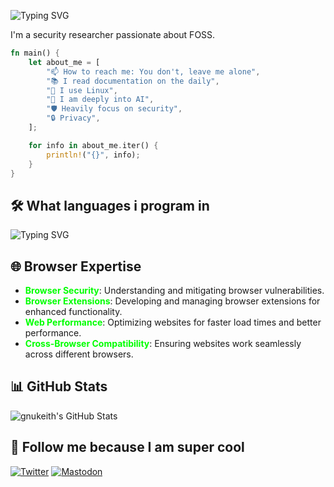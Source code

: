 ![Typing SVG](http://readme-typing-svg.herokuapp.com/?font=JetBrains+Mono&pause=1000&color=00FF00&random=false&width=435&lines=Haiiiii+I'm+gnukeith)

I'm a security researcher passionate about FOSS.

```rust
fn main() {
    let about_me = [
        "📫 How to reach me: You don't, leave me alone",
        "📚 I read documentation on the daily",
        "🐧 I use Linux",
        "🤖 I am deeply into AI",
        "🛡️ Heavily focus on security",
        "🔒 Privacy",
    ];

    for info in about_me.iter() {
        println!("{}", info);
    }
}
```

## 🛠️ What languages i program in

![Typing SVG](http://readme-typing-svg.herokuapp.com/?font=JetBrains+Mono&pause=1000&color=00FF00&random=false&width=435&lines=Python;HTML;CSS;Javascript;Rust;GO)

## 🌐 Browser Expertise

- **<span style="color:#00FF00">Browser Security</span>**: Understanding and mitigating browser vulnerabilities.
- **<span style="color:#00FF00">Browser Extensions</span>**: Developing and managing browser extensions for enhanced functionality.
- **<span style="color:#00FF00">Web Performance</span>**: Optimizing websites for faster load times and better performance.
- **<span style="color:#00FF00">Cross-Browser Compatibility</span>**: Ensuring websites work seamlessly across different browsers.
## 📊 GitHub Stats

![gnukeith's GitHub Stats](https://github-readme-stats.vercel.app/api?username=gnukeith&show_icons=true&theme=radical&title_color=00FF00&icon_color=00FF00&text_color=00FF00&bg_color=0d1117)


## 👀 Follow me because I am super cool

<p>
  <a href="https://x.com/gnukeith" target="_blank"><img src="https://img.shields.io/badge/Twitter-%231DA1F2.svg?style=for-the-badge&logo=Twitter&logoColor=white" alt="Twitter"></a>
  <a href="https://mastodon.social/@keith684" target="_blank"><img src="https://img.shields.io/badge/Mastodon-6364FF?style=for-the-badge&logo=mastodon&logoColor=white" alt="Mastodon"></a>
</p>
